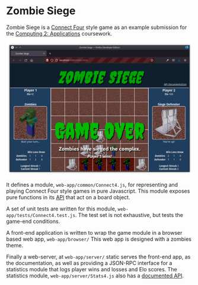 # Zombie Siege
Zombie Siege is a
[Connect Four](https://en.wikipedia.org/wiki/Connect_Four)
style game as an example submission for the
[Computing 2: Applications](https://github.com/fourier-space/Computing-2-Applications)
coursework.

![Screenshot of Zombie Seige gameplay](screenshot.png)

It defines a module,
`web-app/common/Connect4.js`,
for representing and playing
Connect Four style games in pure Javascript.
This module exposes pure functions in its
[API](https://fourier-space.github.io/zombie-siege/Connect4.html)
that act on a board object.

A set of unit tests are written for this module,
`web-app/tests/Connect4.test.js`.
The test set is not exhaustive, but tests the game-end conditions.

A front-end application is written to wrap the game module in a browser based
web app,
`web-app/browser/`
This web app is designed with a zombies theme.

Finally a web-server, at `web-app/server/` static serves the front-end app,
as the documentation, as well as providing a JSON-RPC interface for a
statistics module that logs player wins and losses and Elo scores.
The statistics module, `web-app/server/Stats4.js` also has a
[documented API](https://fourier-space.github.io/zombie-siege/Stats4.html).
